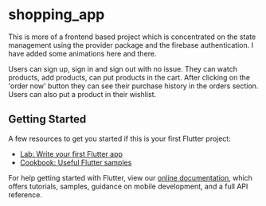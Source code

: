 # shopping_app

This is more of a frontend based project which is concentrated on the state management using the provider package and the firebase authentication. I have added some animations here and there.

Users can sign up, sign in and sign out with no issue. They can watch products, add products, can put products in the cart. After clicking on the 'order now' button they can see their purchase history in the orders section. Users can also put a product in their wishlist.

## Getting Started

A few resources to get you started if this is your first Flutter project:

- [Lab: Write your first Flutter app](https://flutter.dev/docs/get-started/codelab)
- [Cookbook: Useful Flutter samples](https://flutter.dev/docs/cookbook)

For help getting started with Flutter, view our
[online documentation](https://flutter.dev/docs), which offers tutorials,
samples, guidance on mobile development, and a full API reference.
